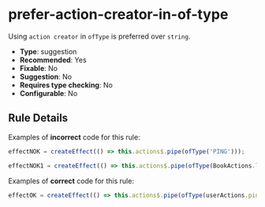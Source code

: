 # prefer-action-creator-in-of-type

Using `action creator` in `ofType` is preferred over `string`.

- **Type**: suggestion
- **Recommended**: Yes
- **Fixable**: No
- **Suggestion**: No
- **Requires type checking**: No
- **Configurable**: No

<!-- Everything above this generated, do not edit -->
<!-- MANUAL-DOC:START -->

## Rule Details

Examples of **incorrect** code for this rule:

```ts
effectNOK = createEffect(() => this.actions$.pipe(ofType('PING')));

effectNOK1 = createEffect(() => this.actions$.pipe(ofType(BookActions.load, 'PONG')));
```

Examples of **correct** code for this rule:

```ts
effectOK = createEffect(() => this.actions$.pipe(ofType(userActions.ping.type)));
```
